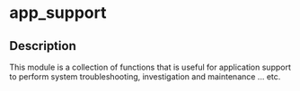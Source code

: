 # app_support

## Description

This module is a collection of functions that is useful for application support to perform system troubleshooting, investigation and maintenance ... etc.
